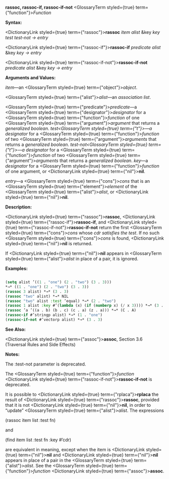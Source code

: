 **rassoc, rassoc-if, rassoc-if-not** <GlossaryTerm styled={true} term={"function"}><i>Function</i></GlossaryTerm> 



**Syntax:** 



<DictionaryLink styled={true} term={"rassoc"}><b>rassoc</b></DictionaryLink> *item alist* &amp;key *key test test-not → entry* 



<DictionaryLink styled={true} term={"rassoc-if"}><b>rassoc-if</b></DictionaryLink> *predicate alist* &amp;key *key → entry* 



<DictionaryLink styled={true} term={"rassoc-if-not"}><b>rassoc-if-not</b></DictionaryLink> *predicate alist* &amp;key *key → entry* 



**Arguments and Values:** 



*item*—an <GlossaryTerm styled={true} term={"object"}><i>object</i></GlossaryTerm>. 



<GlossaryTerm styled={true} term={"alist"}><i>alist</i></GlossaryTerm>—an *association list*. 



<GlossaryTerm styled={true} term={"predicate"}><i>predicate</i></GlossaryTerm>—a <GlossaryTerm styled={true} term={"designator"}><i>designator</i></GlossaryTerm> for a <GlossaryTerm styled={true} term={"function"}><i>function</i></GlossaryTerm> of one <GlossaryTerm styled={true} term={"argument"}><i>argument</i></GlossaryTerm> that returns a *generalized boolean*. *test<GlossaryTerm styled={true} term={"t"}><i>—a </i></GlossaryTerm>designator* for a <GlossaryTerm styled={true} term={"function"}><i>function</i></GlossaryTerm> of two <GlossaryTerm styled={true} term={"argument"}><i>arguments</i></GlossaryTerm> that returns a *generalized boolean*. *test-not<GlossaryTerm styled={true} term={"t"}><i>—a </i></GlossaryTerm>designator* for a <GlossaryTerm styled={true} term={"function"}><i>function</i></GlossaryTerm> of two <GlossaryTerm styled={true} term={"argument"}><i>arguments</i></GlossaryTerm> that returns a *generalized boolean*. *key*—a *designator* for a <GlossaryTerm styled={true} term={"function"}><i>function</i></GlossaryTerm> of one argument, or <DictionaryLink styled={true} term={"nil"}><b>nil</b></DictionaryLink>. 



*entry*—a <GlossaryTerm styled={true} term={"cons"}><i>cons</i></GlossaryTerm> that is an <GlossaryTerm styled={true} term={"element"}><i>element</i></GlossaryTerm> of the <GlossaryTerm styled={true} term={"alist"}><i>alist</i></GlossaryTerm>, or <DictionaryLink styled={true} term={"nil"}><b>nil</b></DictionaryLink>. 







 



 



**Description:** 



<DictionaryLink styled={true} term={"rassoc"}><b>rassoc</b></DictionaryLink>, <DictionaryLink styled={true} term={"rassoc-if"}><b>rassoc-if</b></DictionaryLink>, and <DictionaryLink styled={true} term={"rassoc-if-not"}><b>rassoc-if-not</b></DictionaryLink> return the first <GlossaryTerm styled={true} term={"cons"}><i>cons</i></GlossaryTerm> whose *cdr satisfies the test*. If no such <GlossaryTerm styled={true} term={"cons"}><i>cons</i></GlossaryTerm> is found, <DictionaryLink styled={true} term={"nil"}><b>nil</b></DictionaryLink> is returned. 



If <DictionaryLink styled={true} term={"nil"}><b>nil</b></DictionaryLink> appears in <GlossaryTerm styled={true} term={"alist"}><i>alist</i></GlossaryTerm> in place of a pair, it is ignored. 



**Examples:**
```lisp

(setq alist ’((1 . "one") (2 . "two") (3 . 3))) 
*→* ((1 . "one") (2 . "two") (3 . 3)) 
(rassoc 3 alist) *→* (3 . 3) 
(rassoc "two" alist) *→* NIL 
(rassoc "two" alist :test ’equal) *→* (2 . "two") 
(rassoc 1 alist :key #’(lambda (x) (if (numberp x) (/ x 3)))) *→* (3 . 3) 
(rassoc ’a ’((a . b) (b . c) (c . a) (z . a))) *→* (C . A) 
(rassoc-if #’stringp alist) *→* (1 . "one") 
(rassoc-if-not #’vectorp alist) *→* (3 . 3) 

```
**See Also:** 



<DictionaryLink styled={true} term={"assoc"}><b>assoc</b></DictionaryLink>, Section 3.6 (Traversal Rules and Side Effects) 



**Notes:** 



The :test-not parameter is deprecated. 



The <GlossaryTerm styled={true} term={"function"}><i>function</i></GlossaryTerm> <DictionaryLink styled={true} term={"rassoc-if-not"}><b>rassoc-if-not</b></DictionaryLink> is deprecated. 



It is possible to <DictionaryLink styled={true} term={"rplaca"}><b>rplaca</b></DictionaryLink> the result of <DictionaryLink styled={true} term={"rassoc"}><b>rassoc</b></DictionaryLink>, provided that it is not <DictionaryLink styled={true} term={"nil"}><b>nil</b></DictionaryLink>, in order to “update” <GlossaryTerm styled={true} term={"alist"}><i>alist</i></GlossaryTerm>. The expressions 



(rassoc item list :test fn) 



and 



(find item list :test fn :key #’cdr) 



are equivalent in meaning, except when the item is <DictionaryLink styled={true} term={"nil"}><b>nil</b></DictionaryLink> and <DictionaryLink styled={true} term={"nil"}><b>nil</b></DictionaryLink> appears in place of a pair in the <GlossaryTerm styled={true} term={"alist"}><i>alist</i></GlossaryTerm>. See the <GlossaryTerm styled={true} term={"function"}><i>function</i></GlossaryTerm> <DictionaryLink styled={true} term={"assoc"}><b>assoc</b></DictionaryLink>. 



